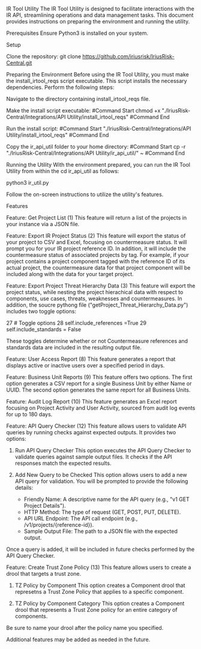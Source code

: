IR Tool Utility
The IR Tool Utility is designed to facilitate interactions with the IR API, streamlining operations and data management tasks. This document provides instructions on preparing the environment and running the utility.

Prerequisites
Ensure Python3 is installed on your system.

Setup

Clone the repository:
git clone https://github.com/iriusrisk/IriusRisk-Central.git

Preparing the Environment
Before using the IR Tool Utility, you must make the install_irtool_reqs script executable. This script installs the necessary dependencies. Perform the following steps:

Navigate to the directory containing install_irtool_reqs file.

Make the install script executable:
#Command Start
chmod +x "./IriusRisk-Central/Integrations/API Utility/install_irtool_reqs"
#Command End

Run the install script:
#Command Start
"./IriusRisk-Central/Integrations/API Utility/install_irtool_reqs"
#Command End

Copy the ir_api_util folder to your home directory:
#Command Start
cp -r "./IriusRisk-Central/Integrations/API Utility/ir_api_util/" ~
#Command End

Running the Utility
With the environment prepared, you can run the IR Tool Utility from within the cd ir_api_util as follows:

python3 ir_util.py

Follow the on-screen instructions to utilize the utility's features.

Features

Feature: Get Project List (1)
This feature will return a list of the projects in your instance via a JSON file.

Feature: Export IR Project Status (2)
This feature will export the status of your project to CSV and Excel, focusing on countermeasure status. It will prompt you for your IR project reference ID.
In addition, it will include the countermeasure status of associated projects by tag.
For example, if your project contains a project component tagged with the reference ID of its actual project, the countermeasure data for that project component will be included along with the data for your target project.

Feature: Export Project Threat Hierarchy Data (3)
This feature will export the project status, while nesting the project hierachical data with respect to components, use cases, threats, weaknesses and countermeasures.
In addition, the soucre pythong file ("getProject_Threat_Hierarchy_Data.py") includes two toggle options:

 27         # Toggle options
 28         self.include_references =True
 29         self.include_standards = False

These toggles determine whether or not Countermeasure references and standards data are included in the resulting output file.

Feature: User Access Report (8)
This feature generates a report that displays active or inactive users over a specified period in days.

Feature: Business Unit Reports (9)
This feature offers two options. The first option generates a CSV report for a single Business Unit by either Name or UUID. The second option generates the same report for all Business Units.

Feature: Audit Log Report (10)
This feature generates an Excel report focusing on Project Activity and User Activity, sourced from audit log events for up to 180 days.

Feature: API Query Checker (12)
This feature allows users to validate API queries by running checks against expected outputs. It provides two options:

1. Run API Query Checker
   This option executes the API Query Checker to validate queries against sample output files. It checks if the API responses match the expected results.

2. Add New Query to be Checked
   This option allows users to add a new API query for validation. You will be prompted to provide the following details:
   - Friendly Name: A descriptive name for the API query (e.g., "v1 GET Project Details").
   - HTTP Method: The type of request (GET, POST, PUT, DELETE).
   - API URL Endpoint: The API call endpoint (e.g., /v1/projects/{reference-id}).
   - Sample Output File: The path to a JSON file with the expected output.

Once a query is added, it will be included in future checks performed by the API Query Checker.

Feature: Create Trust Zone Policy (13)
This feature allows users to create a drool that targets a trust zone.

1. TZ Policy by Component
   This option creates a Component drool that represetns a Trust Zone Policy that applies to a specific component.

2. TZ Policy by Component Category
   This option creates a Component drool that represents a Trust Zone policy for an entire category of components.

Be sure to name your drool after the policy name you specified.

Additional features may be added as needed in the future.

